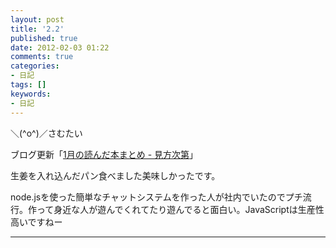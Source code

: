 ```yaml
---
layout: post
title: '2.2'
published: true
date: 2012-02-03 01:22
comments: true
categories:
- 日記
tags: []
keywords:
- 日記
---
```

＼(^o^)／さむたい

ブログ更新「[1月の読んだ本まとめ - 見方次第](http://soramugi.hateblo.jp/entry/2012/02/02/005449 "1月の読んだ本まとめ - 見方次第")」

生姜を入れ込んだパン食べました美味しかったです。

node.jsを使った簡単なチャットシステムを作った人が社内でいたのでプチ流行。作って身近な人が遊んでくれてたり遊んでると面白い。JavaScriptは生産性高いですねー

---

